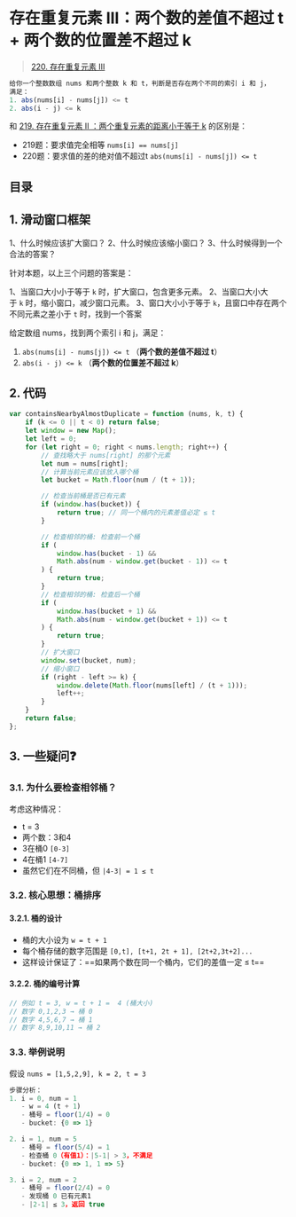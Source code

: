 
# 存在重复元素 III：两个数的差值不超过 t + 两个数的位置差不超过 k



> [220. 存在重复元素 III](https://leetcode.cn/problems/contains-duplicate-iii/)


```javascript
给你一个整数数组 nums 和两个整数 k 和 t，判断是否存在两个不同的索引 i 和 j，
满足：
1. abs(nums[i] - nums[j]) <= t
2. abs(i - j) <= k
```

和 [219. 存在重复元素 II ：两个重复元素的距离小于等于 k](/post/0hkK5mFU.html) 的区别是：
- 219题：要求值完全相等 `nums[i] == nums[j]`
- 220题：要求值的差的绝对值不超过t `abs(nums[i] - nums[j]) <= t`


## 目录
<!-- toc -->
 ## 1. 滑动窗口框架 

1、什么时候应该扩大窗口？
2、什么时候应该缩小窗口？
3、什么时候得到一个合法的答案？

针对本题，以上三个问题的答案是：

1、当窗口大小小于等于 `k` 时，扩大窗口，包含更多元素。
2、当窗口大小大于 `k` 时，缩小窗口，减少窗口元素。
3、窗口大小小于等于 `k`，且窗口中存在两个不同元素之差小于 `t` 时，找到一个答案


给定数组 nums，找到两个索引 i 和 j，满足：
1. `abs(nums[i] - nums[j]) <= t` （**两个数的差值不超过 t**）
2. `abs(i - j) <= k` （**两个数的位置差不超过 k**）

## 2. 代码

```javascript
var containsNearbyAlmostDuplicate = function (nums, k, t) {
    if (k <= 0 || t < 0) return false;
    let window = new Map();
    let left = 0;
    for (let right = 0; right < nums.length; right++) {
        // 查找略大于 nums[right] 的那个元素
        let num = nums[right];
        // 计算当前元素应该放入哪个桶
        let bucket = Math.floor(num / (t + 1));

        // 检查当前桶是否已有元素
        if (window.has(bucket)) {
            return true; // 同一个桶内的元素差值必定 ≤ t
        }

        // 检查相邻的桶: 检查前一个桶
        if (
            window.has(bucket - 1) &&
            Math.abs(num - window.get(bucket - 1)) <= t
        ) {
            return true;
        }
        // 检查相邻的桶: 检查后一个桶
        if (
            window.has(bucket + 1) &&
            Math.abs(num - window.get(bucket + 1)) <= t
        ) {
            return true;
        }
        // 扩大窗口
        window.set(bucket, num);
        // 缩小窗口
        if (right - left >= k) {
            window.delete(Math.floor(nums[left] / (t + 1)));
            left++;
        }
    }
    return false;
};

```

## 3. 一些疑问❓

### 3.1. 为什么要检查相邻桶？

考虑这种情况：

- t = 3
- 两个数：3和4
- 3在桶0 `[0-3]`
- 4在桶1 `[4-7]`
- 虽然它们在不同桶，但 `|4-3| = 1 ≤ t`

### 3.2. 核心思想：桶排序

#### 3.2.1. **桶的设计**

   - 桶的大小设为 `w = t + 1`
   - 每个桶存储的数字范围是 `[0,t], [t+1, 2t + 1], [2t+2,3t+2]...`
   - 这样设计保证了：==如果两个数在同一个桶内，它们的差值一定 ≤ t==

#### 3.2.2. **桶的编号计算**

   ```javascript
   // 例如 t = 3, w = t + 1 =  4 (桶大小)
   // 数字 0,1,2,3 → 桶 0
   // 数字 4,5,6,7 → 桶 1
   // 数字 8,9,10,11 → 桶 2
   ```

### 3.3. 举例说明

假设 `nums = [1,5,2,9], k = 2, t = 3`

```javascript
步骤分析：
1. i = 0, num = 1
   - w = 4 (t + 1)
   - 桶号 = floor(1/4) = 0
   - bucket: {0 => 1}

2. i = 1, num = 5
   - 桶号 = floor(5/4) = 1
   - 检查桶 0（有值1）：|5-1| > 3，不满足
   - bucket: {0 => 1, 1 => 5}

3. i = 2, num = 2
   - 桶号 = floor(2/4) = 0
   - 发现桶 0 已有元素1
   - |2-1| ≤ 3，返回 true
```





